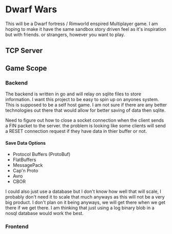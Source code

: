 # Dwarf Wars

This will be a Dwarf fortress / Rimworld enspired Multiplayer game. I am hoping to make it have the same sandbox story driven feel as it's inspiration but with friends. or strangers, however you want to play.

## TCP Server

## Game Scope

### Backend

The backend is written in go and will relay on sqlite files to store information. I want this project to be easy to spin up on anyones system. This is supposed to be a self host game. I am not sure if there are any better technologies out there that would allow for better saving of data then sqlite.

Need to figure out how to close a socket connection when the client sends a FIN packet to the server. the problem is looking like some clients will send a RESET connection request if they have data in thier buffer or not.

#### Save Data Options

- Protocol Buffers (ProtoBuf)
- FlatBuffers
- MessagePack
- Cap'n Proto
- Avro
- CBOR

I could also just use a database but I don't know how well that will scale, I probably don't need it to scale that much anyways as this will not be a very big product. I don't plan on it being anyways, we will get there when we get there if we get there. I am thinking that just using a log binary blob in a nosql database would work the best.

### Frontend

